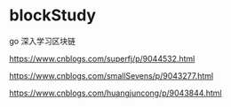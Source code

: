 # blockStudy
go 深入学习区块链

https://www.cnblogs.com/superfj/p/9044532.html

https://www.cnblogs.com/smallSevens/p/9043277.html

https://www.cnblogs.com/huangjuncong/p/9043844.html
